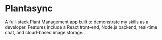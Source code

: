 # Plantasync
A full-stack Plant Management app built to demonstrate my skills as a developer. Features include a React front-end, Node.js backend, real-time chat, and cloud-based image storage.
